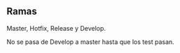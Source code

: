 ## Ramas

Master, Hotfix, Release y Develop.

No se pasa de Develop a master hasta que los test pasan.

